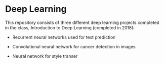 # Deep Learning 

This repository consists of three different deep learning projects completed in the class, Introduction to Deep Learning \(completed in 2018\):

- Recurrent neural networks used for text prediction

- Convolutional neural network for cancer detection in images

- Neural network for style transer